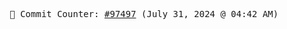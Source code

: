 <p align="center">
    <samp>
        📮 Commit Counter: <a href="https://github.com/Javascript-void0/Javascript-void0/commits/main">#97497</a> (July 31, 2024 @ 04:42 AM)
    </samp>
</p>